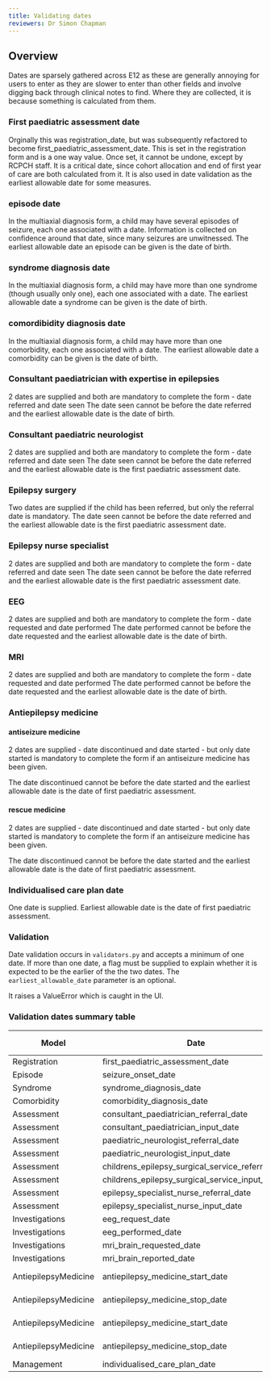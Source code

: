 ```yaml
---
title: Validating dates
reviewers: Dr Simon Chapman
---
```


## Overview

Dates are sparsely gathered across E12 as these are generally annoying for users to enter as they are slower to enter than other fields and involve digging back through clinical notes to find. Where they are collected, it is because something is calculated from them.

### First paediatric assessment date

Orginally this was registration_date, but was subsequently refactored to become first_paediatric_assessment_date. This is set in the registration form and is a one way value. Once set, it cannot be undone, except by RCPCH staff. It is a critical date, since cohort allocation and end of first year of care are both calculated from it. It is also used in date validation as the earliest allowable date for some measures.

### episode date

In the multiaxial diagnosis form, a child may have several episodes of seizure, each one associated with a date. Information is collected on confidence around that date, since many seizures are unwitnessed. The earliest allowable date an episode can be given is the date of birth.

### syndrome diagnosis date

In the multiaxial diagnosis form, a child may have more than one syndrome (though usually only one), each one associated with a date. The earliest allowable date a syndrome can be given is the date of birth.

### comordibidity diagnosis date

In the multiaxial diagnosis form, a child may have more than one comorbidity, each one associated with a date. The earliest allowable date a comorbidity can be given is the date of birth.

### Consultant paediatrician with expertise in epilepsies

2 dates are supplied and both are mandatory to complete the form - date referred and date seen
The date seen cannot be before the date referred and the earliest allowable date is the date of birth.

### Consultant paediatric neurologist

2 dates are supplied and both are mandatory to complete the form - date referred and date seen
The date seen cannot be before the date referred and the earliest allowable date is the first paediatric assessment date.

### Epilepsy surgery

Two dates are supplied if the child has been referred, but only the referral date is mandatory. The date seen cannot be before the date referred and the earliest allowable date is the first paediatric assessment date.

### Epilepsy nurse specialist

2 dates are supplied and both are mandatory to complete the form - date referred and date seen
The date seen cannot be before the date referred and the earliest allowable date is the first paediatric assessment date.

### EEG

2 dates are supplied and both are mandatory to complete the form - date requested and date performed
The date performed cannot be before the date requested and the earliest allowable date is the date of birth.

### MRI

2 dates are supplied and both are mandatory to complete the form - date requested and date performed
The date performed cannot be before the date requested and the earliest allowable date is the date of birth.

### Antiepilepsy medicine

#### antiseizure medicine

2 dates are supplied - date discontinued and date started -  but only date started is mandatory to complete the form if an antiseizure medicine has been given.

The date discontinued cannot be before the date started and the earliest allowable date is the date of first paediatric assessment.

#### rescue medicine

2 dates are supplied - date discontinued and date started -  but only date started is mandatory to complete the form if an antiseizure medicine has been given.

The date discontinued cannot be before the date started and the earliest allowable date is the date of first paediatric assessment.

### Individualised care plan date

One date is supplied. Earliest allowable date is the date of first paediatric assessment.

### Validation

Date validation occurs in `validators.py` and accepts a minimum of one date. If more than one date, a flag must be supplied to explain whether it is expected to be the earlier of the the two dates. The `earliest_allowable_date` parameter is an optional.

It raises a ValueError which is caught in the UI.

### Validation dates summary table

| Model | Date | mandatory | earliest allowable date | other flags |
| ---- | ---- | ---- | ---- | ---- |
| Registration | first_paediatric_assessment_date | Yes | date_of_birth |   |
| Episode | seizure_onset_date | Yes | date_of_birth |   |
| Syndrome | syndrome_diagnosis_date | Yes | date_of_birth |   |
| Comorbidity | comorbidity_diagnosis_date | Yes | date_of_birth |   |
| Assessment | consultant_paediatrician_referral_date | Yes | date_of_birth |   |
| Assessment | consultant_paediatrician_input_date | Yes | consultant_paediatrician_referral_date |   |
| Assessment | paediatric_neurologist_referral_date | Yes | first_paediatric_assessment_date |   |
| Assessment | paediatric_neurologist_input_date | Yes | paediatric_neurologist_referral_date |   |
| Assessment | childrens_epilepsy_surgical_service_referral_date | Yes | first_paediatric_assessment_date |   |
| Assessment | childrens_epilepsy_surgical_service_input_date | No | childrens_epilepsy_surgical_service_referral_date |   |
| Assessment | epilepsy_specialist_nurse_referral_date | Yes | first_paediatric_assessment_date |   |
| Assessment | epilepsy_specialist_nurse_input_date | Yes | epilepsy_specialist_nurse_referral_date |   |
| Investigations | eeg_request_date | Yes | date_of_birth |   |
| Investigations | eeg_performed_date | Yes | eeg_request_date |   |
| Investigations | mri_brain_requested_date | Yes | date_of_birth |   |
| Investigations | mri_brain_reported_date | Yes | mri_brain_requested_date |   |
| AntiepilepsyMedicine | antiepilepsy_medicine_start_date | Yes | first_paediatric_assessment_date | is_rescue = False   |
| AntiepilepsyMedicine | antiepilepsy_medicine_stop_date | No | antiepilepsy_medicine_start_date |  is_rescue = False |
| AntiepilepsyMedicine | antiepilepsy_medicine_start_date | Yes | first_paediatric_assessment_date | is_rescue = True   |
| AntiepilepsyMedicine | antiepilepsy_medicine_stop_date | No | antiepilepsy_medicine_start_date |  is_rescue = True |
| Management | individualised_care_plan_date | Yes | first_paediatric_assessment_date |   |
